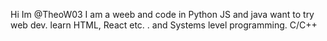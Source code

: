

Hi Im @TheoW03
I am a weeb and code in Python JS and java
want to try web dev. learn HTML, React etc. . and Systems level programming. C/C++


